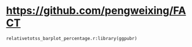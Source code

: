 # https://github.com/pengweixing/FACT

```console
relativetotss_barplot_percentage.r:library(ggpubr)

```
